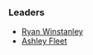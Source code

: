 ### Leaders
* [Ryan Winstanley](mailto:ryan.winstanley@owasp.org)
* [Ashley Fleet](mailto:ashley.fleet@owasp.org)
